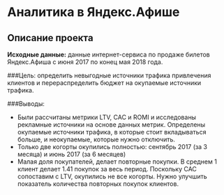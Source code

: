 # Аналитика в Яндекс.Афише
## Описание проекта
**Исходные данные:** данные интернет-сервиса по продаже билетов Яндекс.Афиша с июня 2017 по конец мая 2018 года.

###Цель: определить невыгодные источники трафика привлечения клиентов и перераспределить бюджет на окупаемые источники трафика.

###Выводы:
- Были рассчитаны метрики LTV, CAC и ROMI и исследованы рекламные источники на основе данных метрик. Определены окупаемые источники трафика, в которые стоит вкладываться больше, и неокупаемые, которые нужно отключить.
- Только две когорты окупились полностью: сентябрь 2017 (за 3 месяца) и июнь 2017 (за 6 месяцев)
- Малая доля покупателей, делает повторные покупки. В среднем 1 клиент делает 1.41 покупок за весь период. Поскольку CAC сопоставим с LTV, окупились не все когорты. Нужно улучшить показатель количества повторных покупок клиентов.
